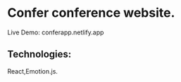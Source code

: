 # Confer conference website.

 Live Demo: conferapp.netlify.app
 
## Technologies:
React,Emotion.js.

